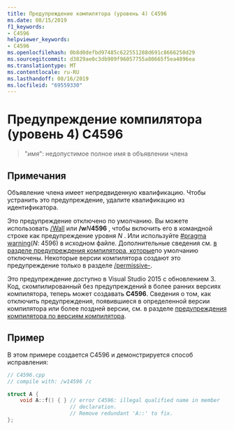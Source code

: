 ```yaml
---
title: Предупреждение компилятора (уровень 4) C4596
ms.date: 08/15/2019
f1_keywords:
- C4596
helpviewer_keywords:
- C4596
ms.openlocfilehash: 0b8d0defbd97485c622551288d691c8666250d29
ms.sourcegitcommit: d3829ae0c3db909f96057755a80665f5ea4896ea
ms.translationtype: MT
ms.contentlocale: ru-RU
ms.lasthandoff: 08/16/2019
ms.locfileid: "69559330"
---
```

# <a name="compiler-warning-level-4-c4596"></a>Предупреждение компилятора (уровень 4) C4596

> "*имя*": недопустимое полное имя в объявлении члена

## <a name="remarks"></a>Примечания

Объявление члена имеет непредвиденную квалификацию. Чтобы устранить это предупреждение, удалите квалификацию из идентификатора.

Это предупреждение отключено по умолчанию. Вы можете использовать [/Wall](../../build/reference/compiler-option-warning-level.md) или __/w__*N*__4596__ , чтобы включить его в командной строке как предупреждение уровня *N* . Или используйте [#pragma warning](../../preprocessor/warning.md)(*N*: 4596) в исходном файле. Дополнительные сведения см. [в разделе предупреждения компилятора, которые](../../preprocessor/compiler-warnings-that-are-off-by-default.md)по умолчанию отключены. Некоторые версии компилятора создают это предупреждение только в разделе [/permissive-](../../build/reference/permissive-standards-conformance.md).

Это предупреждение доступно в Visual Studio 2015 с обновлением 3. Код, скомпилированный без предупреждений в более ранних версиях компилятора, теперь может создавать **C4596**. Сведения о том, как отключить предупреждения, появившиеся в определенной версии компилятора или более поздней версии, см. в разделе [предупреждения компилятора по версиям компилятора](compiler-warnings-by-compiler-version.md).

## <a name="example"></a>Пример

В этом примере создается C4596 и демонстрируется способ исправления:

```cpp
// C4596.cpp
// compile with: /w14596 /c

struct A {
    void A::f() { } // error C4596: illegal qualified name in member
                    // declaration.
                    // Remove redundant 'A::' to fix.
};
```
